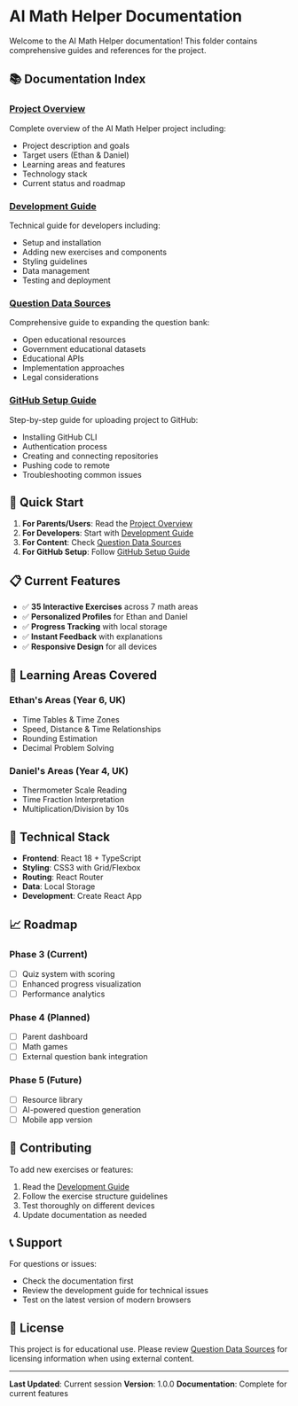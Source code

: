 # AI Math Helper Documentation

Welcome to the AI Math Helper documentation! This folder contains comprehensive guides and references for the project.

## 📚 Documentation Index

### [Project Overview](./project-overview.md)
Complete overview of the AI Math Helper project including:
- Project description and goals
- Target users (Ethan & Daniel)
- Learning areas and features
- Technology stack
- Current status and roadmap

### [Development Guide](./development-guide.md)
Technical guide for developers including:
- Setup and installation
- Adding new exercises and components
- Styling guidelines
- Data management
- Testing and deployment

### [Question Data Sources](./question-data-sources.md)
Comprehensive guide to expanding the question bank:
- Open educational resources
- Government educational datasets
- Educational APIs
- Implementation approaches
- Legal considerations

### [GitHub Setup Guide](./github-setup-guide.md)
Step-by-step guide for uploading project to GitHub:
- Installing GitHub CLI
- Authentication process
- Creating and connecting repositories
- Pushing code to remote
- Troubleshooting common issues

## 🚀 Quick Start

1. **For Parents/Users**: Read the [Project Overview](./project-overview.md)
2. **For Developers**: Start with [Development Guide](./development-guide.md)
3. **For Content**: Check [Question Data Sources](./question-data-sources.md)
4. **For GitHub Setup**: Follow [GitHub Setup Guide](./github-setup-guide.md)

## 📋 Current Features

- ✅ **35 Interactive Exercises** across 7 math areas
- ✅ **Personalized Profiles** for Ethan and Daniel
- ✅ **Progress Tracking** with local storage
- ✅ **Instant Feedback** with explanations
- ✅ **Responsive Design** for all devices

## 🎯 Learning Areas Covered

### Ethan's Areas (Year 6, UK)
- Time Tables & Time Zones
- Speed, Distance & Time Relationships
- Rounding Estimation
- Decimal Problem Solving

### Daniel's Areas (Year 4, UK)
- Thermometer Scale Reading
- Time Fraction Interpretation
- Multiplication/Division by 10s

## 🔧 Technical Stack

- **Frontend**: React 18 + TypeScript
- **Styling**: CSS3 with Grid/Flexbox
- **Routing**: React Router
- **Data**: Local Storage
- **Development**: Create React App

## 📈 Roadmap

### Phase 3 (Current)
- [ ] Quiz system with scoring
- [ ] Enhanced progress visualization
- [ ] Performance analytics

### Phase 4 (Planned)
- [ ] Parent dashboard
- [ ] Math games
- [ ] External question bank integration

### Phase 5 (Future)
- [ ] Resource library
- [ ] AI-powered question generation
- [ ] Mobile app version

## 🤝 Contributing

To add new exercises or features:
1. Read the [Development Guide](./development-guide.md)
2. Follow the exercise structure guidelines
3. Test thoroughly on different devices
4. Update documentation as needed

## 📞 Support

For questions or issues:
- Check the documentation first
- Review the development guide for technical issues
- Test on the latest version of modern browsers

## 📄 License

This project is for educational use. Please review [Question Data Sources](./question-data-sources.md) for licensing information when using external content.

---

**Last Updated**: Current session
**Version**: 1.0.0
**Documentation**: Complete for current features